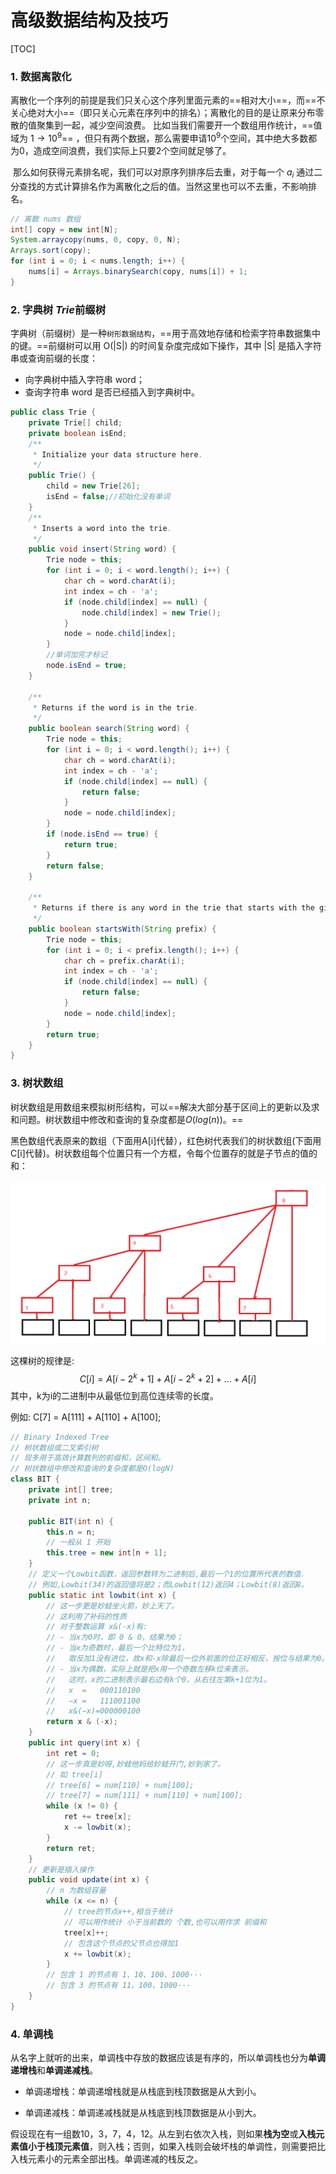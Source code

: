 # 高级数据结构及技巧

[TOC]



### 1. 数据离散化

​	离散化一个序列的前提是我们只关心这个序列里面元素的==相对大小==，而==不关心绝对大小==（即只关心元素在序列中的排名）；离散化的目的是让原来分布零散的值聚集到一起，减少空间浪费。 比如当我们需要开一个数组用作统计，==值域为 $1 \to10^9$== ，但只有两个数据，那么需要申请$10^9$个空间，其中绝大多数都为0，造成空间浪费，我们实际上只要2个空间就足够了。

​	那么如何获得元素排名呢，我们可以对原序列排序后去重，对于每一个 $a_i$ 通过二分查找的方式计算排名作为离散化之后的值。当然这里也可以不去重，不影响排名。

```java
// 离散 nums 数组
int[] copy = new int[N];
System.arraycopy(nums, 0, copy, 0, N);
Arrays.sort(copy);
for (int i = 0; i < nums.length; i++) {
    nums[i] = Arrays.binarySearch(copy, nums[i]) + 1;
}
```

### 2. 字典树 *Trie*前缀树 

字典树（前缀树）是一种`树形数据结构`，==用于高效地存储和检索字符串数据集中的键。==前缀树可以用 O(|S|) 的时间复杂度完成如下操作，其中 |S| 是插入字符串或查询前缀的长度：

- 向字典树中插入字符串 word；
- 查询字符串 word 是否已经插入到字典树中。

```java
public class Trie {
    private Trie[] child;
    private boolean isEnd;
    /**
     * Initialize your data structure here.
     */
    public Trie() {
        child = new Trie[26];
        isEnd = false;//初始化没有单词
    }
    /**
     * Inserts a word into the trie.
     */
    public void insert(String word) {
        Trie node = this;
        for (int i = 0; i < word.length(); i++) {
            char ch = word.charAt(i);
            int index = ch - 'a';
            if (node.child[index] == null) {
                node.child[index] = new Trie();
            }
            node = node.child[index];
        }
        //单词加完才标记
        node.isEnd = true;
    }

    /**
     * Returns if the word is in the trie.
     */
    public boolean search(String word) {
        Trie node = this;
        for (int i = 0; i < word.length(); i++) {
            char ch = word.charAt(i);
            int index = ch - 'a';
            if (node.child[index] == null) {
                return false;
            }
            node = node.child[index];
        }
        if (node.isEnd == true) {
            return true;
        }
        return false;
    }

    /**
     * Returns if there is any word in the trie that starts with the given prefix.
     */
    public boolean startsWith(String prefix) {
        Trie node = this;
        for (int i = 0; i < prefix.length(); i++) {
            char ch = prefix.charAt(i);
            int index = ch - 'a';
            if (node.child[index] == null) {
                return false;
            }
            node = node.child[index];
        }
        return true;
    }
}

```



### 3. 树状数组

树状数组是用数组来模拟树形结构，可以==解决大部分基于区间上的更新以及求和问题。树状数组中修改和查询的复杂度都是$O(log(n))$。==

黑色数组代表原来的数组（下面用A[i]代替），红色树代表我们的树状数组(下面用C[i]代替)。树状数组每个位置只有一个方框，令每个位置存的就是子节点的值的和：

<img src="asset/%E9%AB%98%E7%BA%A7%E6%95%B0%E6%8D%AE%E7%BB%93%E6%9E%84.assets/08d6620651adefbe0c3f45ed436621689e4e3fde143d1124a9825000b66aab5c-1448672-20181003121604644-268531484.png" alt="1448672-20181003121604644-268531484.png" style="zoom:50%;" />

这棵树的规律是:
$$
C[i] = A[i - 2^k+1] + A[i - 2^k+2] + ... + A[i]
$$
其中，k为i的二进制中从最低位到高位连续零的长度。

例如: C[7] = A[111] + A[110] + A[100];

```java
// Binary Indexed Tree
// 树状数组或二叉索引树
// 现多用于高效计算数列的前缀和，区间和。
// 树状数组中修改和查询的复杂度都是O(logN)
class BIT {
    private int[] tree;
    private int n;

    public BIT(int n) {
        this.n = n;
        // 一般从 1 开始
        this.tree = new int[n + 1];
    }
    // 定义一个Lowbit函数，返回参数转为二进制后,最后一个1的位置所代表的数值.
    // 例如,Lowbit(34)的返回值将是2；而Lowbit(12)返回4；Lowbit(8)返回8。
    public static int lowbit(int x) {
        // 这一步更是妙蛙坐火箭，妙上天了。
        // 这利用了补码的性质
        // 对于整数运算 x&(-x)有:
        // - 当x为0时，即 0 & 0，结果为0；
        // - 当x为奇数时，最后一个比特位为1，
        //   取反加1没有进位，故x和-x除最后一位外前面的位正好相反，按位与结果为0。结果为1。
        // - 当x为偶数，实际上就是把x用一个奇数左移k位来表示。
        //   这时，x的二进制表示最右边有k个0，从右往左第k+1位为1。
        //   x  =   000110100
        //   −x =   111001100
        //   x&(−x)=000000100
        return x & (-x);
    }
    public int query(int x) {
        int ret = 0;
        // 这一步真是妙呀,妙蛙他妈给妙蛙开门,妙到家了。
        // 如 tree[i]
        // tree[6] = num[110] + num[100];
        // tree[7] = num[111] + num[110] + num[100];
        while (x != 0) {
            ret += tree[x];
            x -= lowbit(x);
        }
        return ret;
    }
    // 更新是插入操作
    public void update(int x) {
        // n 为数组容量
        while (x <= n) {
            // tree的节点x++,相当于统计
            // 可以用作统计 小于当前数的 个数,也可以用作求 前缀和
            tree[x]++;
            // 包含这个节点的父节点也得加1
            x += lowbit(x);
        }
        // 包含 1 的节点有 1、10、100、1000···
        // 包含 3 的节点有 11、100、1000···
    }
}

```



### 4. 单调栈



从名字上就听的出来，单调栈中存放的数据应该是有序的，所以单调栈也分为**单调递增栈**和**单调递减栈**。

- 单调递增栈：单调递增栈就是从栈底到栈顶数据是从大到小。

- 单调递减栈：单调递减栈就是从栈底到栈顶数据是从小到大。

​    假设现在有一组数10，3，7，4，12。从左到右依次入栈，则如果**栈为空**或**入栈元素值小于栈顶元素值**，则入栈；否则，如果入栈则会破坏栈的单调性，则需要把比入栈元素小的元素全部出栈。单调递减的栈反之。

